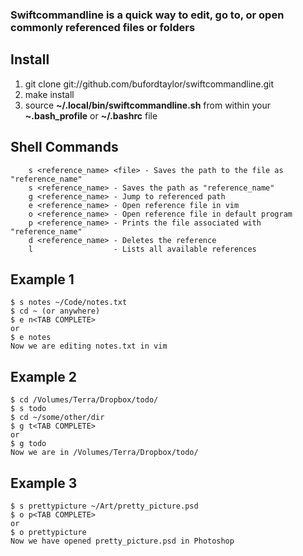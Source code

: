 ### Swiftcommandline is a quick way to edit, go to, or open commonly referenced files or folders

## Install

1. git clone git://github.com/bufordtaylor/swiftcommandline.git
2. make install
3. source **~/.local/bin/swiftcommandline.sh** from within your **~.bash\_profile** or **~/.bashrc** file

## Shell Commands

        s <reference_name> <file> - Saves the path to the file as "reference_name"
        s <reference_name> - Saves the path as "reference_name"
        g <reference_name> - Jump to referenced path
        e <reference_name> - Open reference file in vim
        o <reference_name> - Open reference file in default program
        p <reference_name> - Prints the file associated with "reference_name"
        d <reference_name> - Deletes the reference
        l                  - Lists all available references

## Example 1

    $ s notes ~/Code/notes.txt
    $ cd ~ (or anywhere)
    $ e n<TAB COMPLETE>
    or
    $ e notes
    Now we are editing notes.txt in vim

## Example 2

    $ cd /Volumes/Terra/Dropbox/todo/
    $ s todo
    $ cd ~/some/other/dir
    $ g t<TAB COMPLETE>
    or
    $ g todo
    Now we are in /Volumes/Terra/Dropbox/todo/

## Example 3

    $ s prettypicture ~/Art/pretty_picture.psd
    $ o p<TAB COMPLETE>
    or
    $ o prettypicture
    Now we have opened pretty_picture.psd in Photoshop
